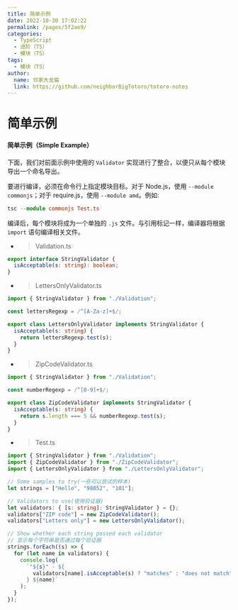 ```yaml
---
title: 简单示例
date: 2022-10-30 17:02:22
permalink: /pages/5f2ae9/
categories:
  - TypeScript
  - 进阶（TS）
  - 模块（TS）
tags:
  - 模块（TS）
author: 
  name: 邻家大龙猫
  link: https://github.com/neighborBigTotoro/totoro-notes
---
```




# 简单示例

#### 简单示例（Simple Example）


下面，我们对前面示例中使用的 `Validator` 实现进行了整合，以便只从每个模块导出一个命名导出。

要进行编译，必须在命令行上指定模块目标。对于 Node.js，使用 `--module commonjs`；对于 require.js，使用 `--module amd`。例如:
``` ts
tsc --module commonjs Test.ts
```


编译后，每个模块将成为一个单独的 `.js` 文件。与引用标记一样，编译器将根据 `import` 语句编译相关文件。

- > Validation.ts
``` ts
export interface StringValidator {
  isAcceptable(s: string): boolean;
}
```

- > LettersOnlyValidator.ts
``` ts
import { StringValidator } from "./Validation";

const lettersRegexp = /^[A-Za-z]+$/;

export class LettersOnlyValidator implements StringValidator {
  isAcceptable(s: string) {
    return lettersRegexp.test(s);
  }
}
```

- > ZipCodeValidator.ts
``` ts
import { StringValidator } from "./Validation";

const numberRegexp = /^[0-9]+$/;

export class ZipCodeValidator implements StringValidator {
  isAcceptable(s: string) {
    return s.length === 5 && numberRegexp.test(s);
  }
}
```

- > Test.ts
``` ts
import { StringValidator } from "./Validation";
import { ZipCodeValidator } from "./ZipCodeValidator";
import { LettersOnlyValidator } from "./LettersOnlyValidator";

// Some samples to try(一些可以尝试的样本)
let strings = ["Hello", "98052", "101"];

// Validators to use(使用验证器)
let validators: { [s: string]: StringValidator } = {};
validators["ZIP code"] = new ZipCodeValidator();
validators["Letters only"] = new LettersOnlyValidator();

// Show whether each string passed each validator
// 显示每个字符串是否通过每个验证器
strings.forEach((s) => {
  for (let name in validators) {
    console.log(
      `"${s}" - ${
        validators[name].isAcceptable(s) ? "matches" : "does not match"
      } ${name}`
    );
  }
});
```